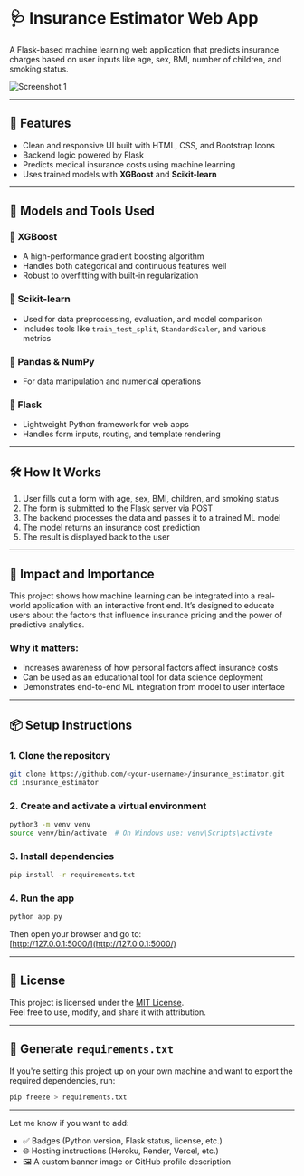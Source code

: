 # 🩺 Insurance Estimator Web App

A Flask-based machine learning web application that predicts insurance charges based on user inputs like age, sex, BMI, number of children, and smoking status.

![Screenshot 1](screenshot1.png)  


---

## 🚀 Features

- Clean and responsive UI built with HTML, CSS, and Bootstrap Icons  
- Backend logic powered by Flask  
- Predicts medical insurance costs using machine learning  
- Uses trained models with **XGBoost** and **Scikit-learn**

---

## 🧠 Models and Tools Used

### 🔸 XGBoost
- A high-performance gradient boosting algorithm  
- Handles both categorical and continuous features well  
- Robust to overfitting with built-in regularization

### 🔸 Scikit-learn
- Used for data preprocessing, evaluation, and model comparison  
- Includes tools like `train_test_split`, `StandardScaler`, and various metrics

### 🔸 Pandas & NumPy
- For data manipulation and numerical operations

### 🔸 Flask
- Lightweight Python framework for web apps  
- Handles form inputs, routing, and template rendering

---

## 🛠 How It Works

1. User fills out a form with age, sex, BMI, children, and smoking status  
2. The form is submitted to the Flask server via POST  
3. The backend processes the data and passes it to a trained ML model  
4. The model returns an insurance cost prediction  
5. The result is displayed back to the user

---

## 🎯 Impact and Importance

This project shows how machine learning can be integrated into a real-world application with an interactive front end. It’s designed to educate users about the factors that influence insurance pricing and the power of predictive analytics.

### Why it matters:
- Increases awareness of how personal factors affect insurance costs  
- Can be used as an educational tool for data science deployment  
- Demonstrates end-to-end ML integration from model to user interface

---

## 📦 Setup Instructions

### 1. Clone the repository
```bash
git clone https://github.com/<your-username>/insurance_estimator.git
cd insurance_estimator
```

### 2. Create and activate a virtual environment
```bash
python3 -m venv venv
source venv/bin/activate  # On Windows use: venv\Scripts\activate
```

### 3. Install dependencies
```bash
pip install -r requirements.txt
```

### 4. Run the app
```bash
python app.py
```

Then open your browser and go to:  
[http://127.0.0.1:5000/](http://127.0.0.1:5000/)

---

## 📜 License

This project is licensed under the [MIT License](https://opensource.org/licenses/MIT).  
Feel free to use, modify, and share it with attribution.

---

## 📌 Generate `requirements.txt`

If you're setting this project up on your own machine and want to export the required dependencies, run:
```bash
pip freeze > requirements.txt
```

---

Let me know if you want to add:
- ✅ Badges (Python version, Flask status, license, etc.)
- 🌐 Hosting instructions (Heroku, Render, Vercel, etc.)
- 🖼 A custom banner image or GitHub profile description
